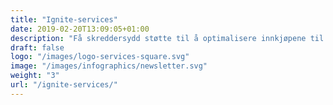 ```yaml
---
title: "Ignite-services"
date: 2019-02-20T13:09:05+01:00
description: "Få skreddersydd støtte til å optimalisere innkjøpene til din virksomhet fra våre erfarne konsulenter​"
draft: false
logo: "/images/logo-services-square.svg"
image: "/images/infographics/newsletter.svg"
weight: "3"
url: "/ignite-services/"
---
```


